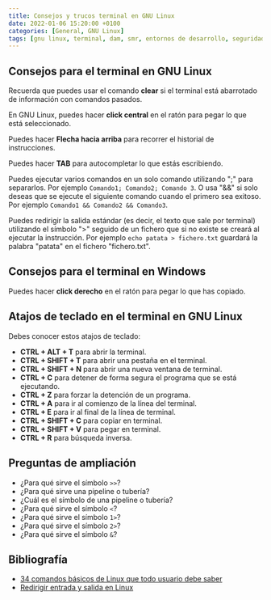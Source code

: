 ```yaml
---
title: Consejos y trucos terminal en GNU Linux
date: 2022-01-06 15:20:00 +0100
categories: [General, GNU Linux]
tags: [gnu linux, terminal, dam, smr, entornos de desarrollo, seguridad informática, servicios en red, redes locales]     # TAG names should always be lowercase
---
```


## Consejos para el terminal en GNU Linux

Recuerda que puedes usar el comando **clear** si el terminal está abarrotado de información con comandos pasados.

En GNU Linux, puedes hacer **click central** en el ratón para pegar lo que está seleccionado.

Puedes hacer **Flecha hacia arriba** para recorrer el historial de instrucciones.

Puedes hacer **TAB** para autocompletar lo que estás escribiendo.

Puedes ejecutar varios comandos en un solo comando utilizando ";" para separarlos. Por ejemplo `Comando1; Comando2; Comando 3`. O usa "&&" si solo deseas que se ejecute el siguiente comando cuando el primero sea exitoso. Por ejemplo `Comando1 && Comando2 && Comando3`.

Puedes redirigir la salida estándar (es decir, el texto que sale por terminal) utilizando el símbolo ">" seguido de un fichero que si no existe se creará al ejecutar la instrucción. Por ejemplo `echo patata > fichero.txt` guardará la palabra "patata" en el fichero "fichero.txt".

## Consejos para el terminal en Windows

Puedes hacer **click derecho** en el ratón para pegar lo que has copiado.

## Atajos de teclado en el terminal en GNU Linux

Debes conocer estos atajos de teclado:

- **CTRL + ALT + T** para abrir la terminal.
- **CTRL + SHIFT + T** para abrir una pestaña en el terminal.
- **CTRL + SHIFT + N** para abrir una nueva ventana de terminal.
- **CTRL + C** para detener de forma segura el programa que se está ejecutando.
- **CTRL + Z** para forzar la detención de un programa.
- **CTRL + A** para ir al comienzo de la línea del terminal.
- **CTRL + E** para ir al final de la línea de terminal.
- **CTRL + SHIFT + C** para copiar en terminal.
- **CTRL + SHIFT + V** para pegar en terminal.
- **CTRL + R** para búsqueda inversa.

## Preguntas de ampliación

- ¿Para qué sirve el símbolo `>>`?
- ¿Para qué sirve una pipeline o tubería?
- ¿Cuál es el símbolo de una pipeline o tubería?
- ¿Para qué sirve el símbolo `<`?
- ¿Para qué sirve el símbolo `1>`?
- ¿Para qué sirve el símbolo `2>`?
- ¿Para qué sirve el símbolo `&`?

## Bibliografía

- [34 comandos básicos de Linux que todo usuario debe saber](https://www.hostinger.es/tutoriales/linux-comandos#11-comando-locate)
- [Redirigir entrada y salida en Linux](https://atareao.es/tutorial/terminal/redirigir-entrada-y-salida-en-linux/)

